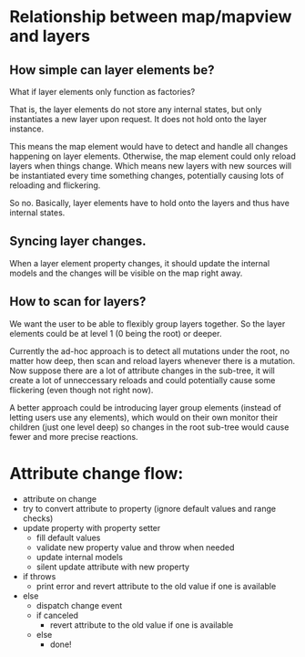
# Relationship between map/mapview and layers

## How simple can layer elements be?

What if layer elements only function as factories?

That is, the layer elements do not store any internal states, but only instantiates a new layer upon request. It does not hold onto the layer instance.

This means the map element would have to detect and handle all changes happening on layer elements. Otherwise, the map element could only reload layers when things change. Which means new layers with new sources will be instantiated every time something changes, potentially causing lots of reloading and flickering.

So no. Basically, layer elements have to hold onto the layers and thus have internal states.

## Syncing layer changes.

When a layer element property changes, it should update the internal models and the changes will be visible on the map right away.

## How to scan for layers?

We want the user to be able to flexibly group layers together. So the layer elements could be at level 1 (0 being the root) or deeper.

Currently the ad-hoc approach is to detect all mutations under the root, no matter how deep, then scan and reload layers whenever there is a mutation. Now suppose there are a lot of attribute changes in the sub-tree, it will create a lot of unneccessary reloads and could potentially cause some flickering (even though not right now).

A better approach could be introducing layer group elements (instead of letting users use any elements), which would on their own monitor their children (just one level deep) so changes in the root sub-tree would cause fewer and more precise reactions.

# Attribute change flow:

- attribute on change
- try to convert attribute to property (ignore default values and range checks)
- update property with property setter
    - fill default values
    - validate new property value and throw when needed
    - update internal models
    - silent update attribute with new property
- if throws
    - print error and revert attribute to the old value if one is available
- else
    - dispatch change event
    - if canceled
        - revert attribute to the old value if one is available
    - else
        - done!
